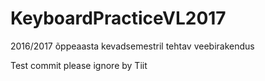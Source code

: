 # KeyboardPracticeVL2017
2016/2017 õppeaasta kevadsemestril tehtav veebirakendus

Test commit please ignore by Tiit
